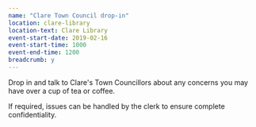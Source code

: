 ```yaml
---
name: "Clare Town Council drop-in"
location: clare-library
location-text: Clare Library
event-start-date: 2019-02-16
event-start-time: 1000
event-end-time: 1200
breadcrumb: y
---
```


Drop in and talk to Clare's Town Councillors about any concerns you may have over a cup of tea or coffee.

If required, issues can be handled by the clerk to ensure complete confidentiality.
